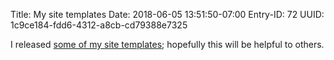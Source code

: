 Title: My site templates
Date: 2018-06-05 13:51:50-07:00
Entry-ID: 72
UUID: 1c9ce184-fdd6-4312-a8cb-cd79388e7325

I released [some of my site templates](https://github.com/fluffy-critter/Publ-sample-templates); hopefully this will be helpful to others.
